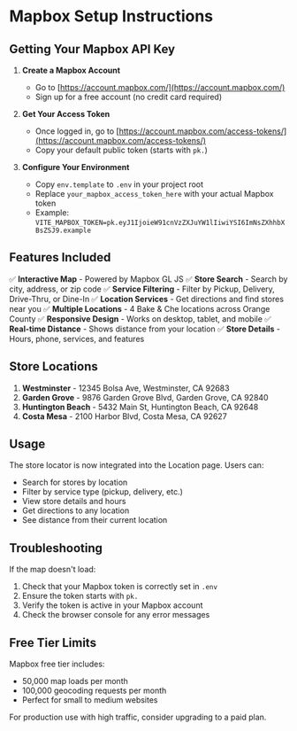 # Mapbox Setup Instructions

## Getting Your Mapbox API Key

1. **Create a Mapbox Account**
   - Go to [https://account.mapbox.com/](https://account.mapbox.com/)
   - Sign up for a free account (no credit card required)

2. **Get Your Access Token**
   - Once logged in, go to [https://account.mapbox.com/access-tokens/](https://account.mapbox.com/access-tokens/)
   - Copy your default public token (starts with `pk.`)

3. **Configure Your Environment**
   - Copy `env.template` to `.env` in your project root
   - Replace `your_mapbox_access_token_here` with your actual Mapbox token
   - Example: `VITE_MAPBOX_TOKEN=pk.eyJ1IjoieW91cnVzZXJuYW1lIiwiYSI6ImNsZXhhbXBsZSJ9.example`

## Features Included

✅ **Interactive Map** - Powered by Mapbox GL JS
✅ **Store Search** - Search by city, address, or zip code
✅ **Service Filtering** - Filter by Pickup, Delivery, Drive-Thru, or Dine-In
✅ **Location Services** - Get directions and find stores near you
✅ **Multiple Locations** - 4 Bake & Che locations across Orange County
✅ **Responsive Design** - Works on desktop, tablet, and mobile
✅ **Real-time Distance** - Shows distance from your location
✅ **Store Details** - Hours, phone, services, and features

## Store Locations

1. **Westminster** - 12345 Bolsa Ave, Westminster, CA 92683
2. **Garden Grove** - 9876 Garden Grove Blvd, Garden Grove, CA 92840
3. **Huntington Beach** - 5432 Main St, Huntington Beach, CA 92648
4. **Costa Mesa** - 2100 Harbor Blvd, Costa Mesa, CA 92627

## Usage

The store locator is now integrated into the Location page. Users can:
- Search for stores by location
- Filter by service type (pickup, delivery, etc.)
- View store details and hours
- Get directions to any location
- See distance from their current location

## Troubleshooting

If the map doesn't load:
1. Check that your Mapbox token is correctly set in `.env`
2. Ensure the token starts with `pk.`
3. Verify the token is active in your Mapbox account
4. Check the browser console for any error messages

## Free Tier Limits

Mapbox free tier includes:
- 50,000 map loads per month
- 100,000 geocoding requests per month
- Perfect for small to medium websites

For production use with high traffic, consider upgrading to a paid plan.
